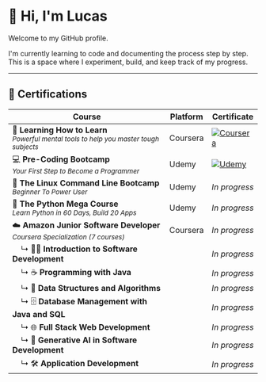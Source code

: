 # 👋 Hi, I'm Lucas

Welcome to my GitHub profile.

I'm currently learning to code and documenting the process step by step.  
This is a space where I experiment, build, and keep track of my progress.

---

## 📜 Certifications

| Course | Platform | Certificate |
|--------|----------|-------------|
| 🧠 **Learning How to Learn**<br><sub>*Powerful mental tools to help you master tough subjects*</sub> | Coursera | [![Coursera](https://img.shields.io/badge/View-Certificate-blue)](https://coursera.org/share/66272bbcde85fc75eec95f6810853821) |
| 💻 **Pre-Coding Bootcamp**<br><sub>*Your First Step to Become a Programmer*</sub> | Udemy | [![Udemy](https://img.shields.io/badge/View-Certificate-orange)](https://www.udemy.com/certificate/UC-2037d7c6-f171-416d-b8ed-720013bd6cc6/) |
| 🐧 **The Linux Command Line Bootcamp**<br><sub>*Beginner To Power User*</sub> | Udemy | _In progress_ |
| 🐍 **The Python Mega Course**<br><sub>*Learn Python in 60 Days, Build 20 Apps*</sub> | Udemy | _In progress_ |
| ☁️ **Amazon Junior Software Developer**<br><sub>*Coursera Specialization (7 courses)*</sub> | Coursera | _In progress_ |
| &nbsp;&nbsp;&nbsp;&nbsp;↳ 🧑‍💻 **Introduction to Software Development** | &nbsp; | _In progress_ |
| &nbsp;&nbsp;&nbsp;&nbsp;↳ ☕ **Programming with Java** | &nbsp; | _In progress_ |
| &nbsp;&nbsp;&nbsp;&nbsp;↳ 🧮 **Data Structures and Algorithms** | &nbsp; | _In progress_ |
| &nbsp;&nbsp;&nbsp;&nbsp;↳ 🗄️ **Database Management with Java and SQL** | &nbsp; | _In progress_ |
| &nbsp;&nbsp;&nbsp;&nbsp;↳ 🌐 **Full Stack Web Development** | &nbsp; | _In progress_ |
| &nbsp;&nbsp;&nbsp;&nbsp;↳ 🤖 **Generative AI in Software Development** | &nbsp; | _In progress_ |
| &nbsp;&nbsp;&nbsp;&nbsp;↳ 🛠️ **Application Development** | &nbsp; | _In progress_ |
